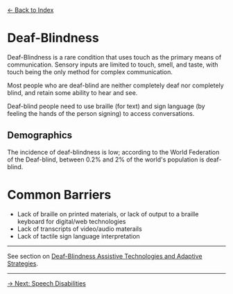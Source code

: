 [&larr; Back to Index](../index.md)

# Deaf-Blindness

Deaf-Blindness is a rare condition that uses touch as the primary means of communication. Sensory inputs are limited to touch, smell, and taste, with touch being the only method for complex communication.

Most people who are deaf-blind are neither completely deaf nor completely blind, and retain some ability to hear and see. 

Deaf-blind people need to use braille (for text) and sign language (by feeling the hands of the person signing) to access conversations.

## Demographics
The incidence of deaf-blindness is low; according to the World Federation of the Deaf-blind, between 0.2% and 2% of the world's population is deaf-blind.

# Common Barriers
* Lack of braille on printed materials, or lack of output to a braille keyboard for digital/web technologies
* Lack of transcripts of video/audio materails 
* Lack of tactile sign language interpretation

--- 

See section on [Deaf-Blindness Assistive Technologies and Adaptive Strategies](/1-disabilities-challenges-and-assistive-technologies/c-assistive-technologies-and-adaptive-strategies/deaf-blindness.md).

--- 

[&rarr; Next: Speech Disabilities](speech-disabilities.md)